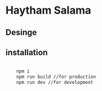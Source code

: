 # Haytham Salama



## Desinge 



## installation

```bash

    npm i 
    npm run build //for production
    npm run dev //for development
    
```